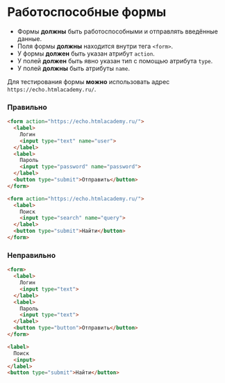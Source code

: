 # Работоспособные формы

- Формы **должны** быть работоспособными и отправлять введённые данные.
- Поля формы **должны** находится внутри тега `<form>`.
- У формы **должен** быть указан атрибут `action`.
- У полей **должен** быть явно указан тип с помощью атрибута `type`.
- У полей **должны** быть атрибуты `name`.

Для тестирования формы **можно** использовать адрес `https://echo.htmlacademy.ru/`.

### Правильно

```html
<form action="https://echo.htmlacademy.ru/">
  <label>
    Логин
    <input type="text" name="user">
  </label>
  <label>
    Пароль
    <input type="password" name="password">
  </label>
  <button type="submit">Отправить</button>
</form>

<form action="https://echo.htmlacademy.ru/">
  <label>
    Поиск
    <input type="search" name="query">
  </label>
  <button type="submit">Найти</button>
</form>
```

### Неправильно

```html
<form>
  <label>
    Логин
    <input type="text">
  </label>
  <label>
    Пароль
    <input type="text">
  </label>
  <button type="button">Отправить</button>
</form>

<label>
  Поиск
  <input>
</label>
<button type="submit">Найти</button>
```
